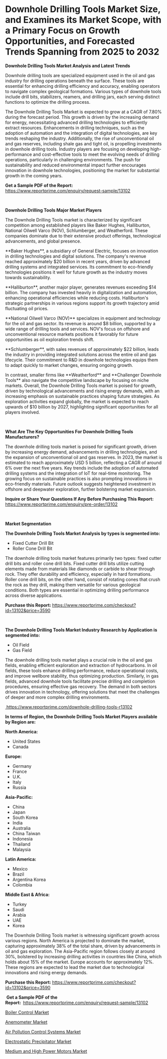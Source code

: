 <p><h1>Downhole Drilling Tools Market Size, and Examines its Market Scope, with a Primary Focus on Growth Opportunities, and Forecasted Trends Spanning from 2025 to 2032</h1></p><p><strong>Downhole Drilling Tools Market Analysis and Latest Trends</strong></p>
<p><p>Downhole drilling tools are specialized equipment used in the oil and gas industry for drilling operations beneath the surface. These tools are essential for enhancing drilling efficiency and accuracy, enabling operators to navigate complex geological formations. Various types of downhole tools include drill bits, stabilizers, reamers, and drilling jars, each serving distinct functions to optimize the drilling process.</p><p>The Downhole Drilling Tools Market is expected to grow at a CAGR of 7.80% during the forecast period. This growth is driven by the increasing demand for energy, necessitating advanced drilling technologies to efficiently extract resources. Enhancements in drilling techniques, such as the adoption of automation and the integration of digital technologies, are key trends reshaping the industry. Additionally, the rise of unconventional oil and gas reserves, including shale gas and tight oil, is propelling investments in downhole drilling tools. Industry players are focusing on developing high-performance and cost-effective tools to meet the evolving needs of drilling operations, particularly in challenging environments. The push for sustainability and reduced environmental impact further encourages innovation in downhole technologies, positioning the market for substantial growth in the coming years.</p></p>
<p><strong>Get a Sample PDF of the Report:&nbsp;</strong> <a href="https://www.reportprime.com/enquiry/request-sample/13102?utm_campaign=1944&utm_medium=2&utm_source=Github&utm_content=ia&utm_term=19032025&utm_id=downhole-drilling-tools">https://www.reportprime.com/enquiry/request-sample/13102</a></p>
<p>&nbsp;</p>
<p><strong>Downhole Drilling Tools Major Market Players</strong></p>
<p><p>The Downhole Drilling Tools market is characterized by significant competition among established players like Baker Hughes, Halliburton, National Oilwell Varco (NOV), Schlumberger, and Weatherford. These companies dominate due to their extensive product offerings, technological advancements, and global presence.</p><p>**Baker Hughes**, a subsidiary of General Electric, focuses on innovation in drilling technologies and digital solutions. The company's revenue reached approximately $20 billion in recent years, driven by advanced drilling systems and integrated services. Its commitment to eco-friendly technologies positions it well for future growth as the industry moves towards sustainability.</p><p>**Halliburton**, another major player, generates revenues exceeding $14 billion. The company has invested heavily in digitalization and automation, enhancing operational efficiencies while reducing costs. Halliburton's strategic partnerships in various regions support its growth trajectory amid fluctuating oil prices.</p><p>**National Oilwell Varco (NOV)** specializes in equipment and technology for the oil and gas sector. Its revenue is around $8 billion, supported by a wide range of drilling tools and services. NOV's focus on offshore and unconventional resource markets positions it favorably for future opportunities as oil exploration trends shift.</p><p>**Schlumberger**, with sales revenues of approximately $22 billion, leads the industry in providing integrated solutions across the entire oil and gas lifecycle. Their commitment to R&D in downhole technologies equips them to adapt quickly to market changes, ensuring ongoing growth.</p><p>In contrast, smaller firms like **Weatherford** and **Challenger Downhole Tools** also navigate the competitive landscape by focusing on niche markets. Overall, the Downhole Drilling Tools market is poised for growth, driven by technological advancements and rising energy demands, with an increasing emphasis on sustainable practices shaping future strategies. As exploration activities expand globally, the market is expected to reach upwards of $10 billion by 2027, highlighting significant opportunities for all players involved.</p></p>
<p>&nbsp;</p>
<p><strong>What Are The Key Opportunities For Downhole Drilling Tools Manufacturers?</strong></p>
<p><p>The downhole drilling tools market is poised for significant growth, driven by increasing energy demand, advancements in drilling technologies, and the expansion of unconventional oil and gas reserves. In 2023, the market is estimated to reach approximately USD 5 billion, reflecting a CAGR of around 6% over the next five years. Key trends include the adoption of automated drilling systems and the integration of IoT for real-time monitoring. The growing focus on sustainable practices is also prompting innovations in eco-friendly materials. Future outlook suggests heightened investment in offshore and deepwater exploration, further bolstering market expansion.</p></p>
<p><strong>Inquire or Share Your Questions If Any Before Purchasing This Report:</strong> <a href="https://www.reportprime.com/enquiry/pre-order/13102?utm_campaign=1944&utm_medium=2&utm_source=Github&utm_content=ia&utm_term=19032025&utm_id=downhole-drilling-tools">https://www.reportprime.com/enquiry/pre-order/13102</a></p>
<p>&nbsp;</p>
<p><strong>Market Segmentation</strong></p>
<p><strong>The Downhole Drilling Tools Market Analysis by types is segmented into:</strong></p>
<p><ul><li>Fixed Cutter Drill Bit</li><li>Roller Cone Drill Bit</li></ul></p>
<p><p>The downhole drilling tools market features primarily two types: fixed cutter drill bits and roller cone drill bits. Fixed cutter drill bits utilize cutting elements made from materials like diamonds or carbide to shear through rock. They offer durability and efficiency, especially in hard formations. Roller cone drill bits, on the other hand, consist of rotating cones that crush the rock as they drill, making them versatile for various geological conditions. Both types are essential in optimizing drilling performance across diverse applications.</p></p>
<p><strong>Purchase this Report:&nbsp;</strong><a href="https://www.reportprime.com/checkout?id=13102&price=3590&utm_campaign=1944&utm_medium=2&utm_source=Github&utm_content=ia&utm_term=19032025&utm_id=downhole-drilling-tools">https://www.reportprime.com/checkout?id=13102&price=3590</a></p>
<p>&nbsp;</p>
<p><strong>The Downhole Drilling Tools Market Industry Research by Application is segmented into:</strong></p>
<p><ul><li>Oil Field</li><li>Gas Field</li></ul></p>
<p><p>The downhole drilling tools market plays a crucial role in the oil and gas fields, enabling efficient exploration and extraction of hydrocarbons. In oil fields, these tools enhance drilling performance, reduce operational costs, and improve wellbore stability, thus optimizing production. Similarly, in gas fields, advanced downhole tools facilitate precise drilling and completion procedures, ensuring effective gas recovery. The demand in both sectors drives innovation in technology, offering solutions that meet the challenges of deeper and more complex drilling environments.</p></p>
<p><a href="https://www.reportprime.com/downhole-drilling-tools-r13102?utm_campaign=1944&utm_medium=2&utm_source=Github&utm_content=ia&utm_term=19032025&utm_id=downhole-drilling-tools">&nbsp;https://www.reportprime.com/downhole-drilling-tools-r13102</a></p>
<p><strong>In terms of Region, the Downhole Drilling Tools Market Players available by Region are:</strong></p>
<p>
    <p> <strong> North America: </strong>
        <ul>
            <li>United States</li>
            <li>Canada</li>
        </ul>
        </p> 
    <p> <strong> Europe: </strong>
        <ul>
            <li>Germany</li>
            <li>France</li>
            <li>U.K.</li>
            <li>Italy</li>
            <li>Russia</li>
        </ul>
        </p> 
    <p> <strong> Asia-Pacific: </strong>
        <ul>
            <li>China</li>
            <li>Japan</li>
            <li>South Korea</li>
            <li>India</li>
            <li>Australia</li>
            <li>China Taiwan</li>
            <li>Indonesia</li>
            <li>Thailand</li>
            <li>Malaysia</li>
        </ul>
        </p> 
    <p> <strong> Latin America: </strong>
        <ul>
            <li>Mexico</li>
            <li>Brazil</li>
            <li>Argentina Korea</li>
            <li>Colombia</li>
        </ul>
        </p> 
    <p> <strong> Middle East & Africa: </strong>
        <ul>
            <li>Turkey</li>
            <li>Saudi</li>
            <li>Arabia</li>
            <li>UAE</li>
            <li>Korea</li>
        </ul>
    </p>
    </p>
<p><p>The Downhole Drilling Tools market is witnessing significant growth across various regions. North America is projected to dominate the market, capturing approximately 38% of the total share, driven by advancements in oil and gas exploration. The Asia-Pacific region follows closely at around 30%, bolstered by increasing drilling activities in countries like China, which holds about 15% of the market. Europe accounts for approximately 12%. These regions are expected to lead the market due to technological innovations and rising energy demands.</p></p>
<p><strong>Purchase this Report: </strong><a href="https://www.reportprime.com/checkout?id=13102&price=3590&utm_campaign=1944&utm_medium=2&utm_source=Github&utm_content=ia&utm_term=19032025&utm_id=downhole-drilling-tools">https://www.reportprime.com/checkout?id=13102&price=3590</a></p>
<p>&nbsp;<strong>Get a Sample PDF of the Report:&nbsp;&nbsp;</strong><a href="https://www.reportprime.com/enquiry/request-sample/13102?utm_campaign=1944&utm_medium=2&utm_source=Github&utm_content=ia&utm_term=19032025&utm_id=downhole-drilling-tools">https://www.reportprime.com/enquiry/request-sample/13102</a></p>
<p><strong></strong></p>
<p><p><a href="https://github.com/pelegeazlie5/Market-Research-Report-List-1/blob/main/boiler-control-market.md?utm_campaign=1944&utm_medium=2&utm_source=Github&utm_content=ia&utm_term=19032025&utm_id=downhole-drilling-tools">Boiler Control Market</a></p><p><a href="https://github.com/kevoncesya4j/Market-Research-Report-List-1/blob/main/anemometer-market.md?utm_campaign=1944&utm_medium=2&utm_source=Github&utm_content=ia&utm_term=19032025&utm_id=downhole-drilling-tools">Anemometer Market</a></p><p><a href="https://github.com/perbetpereir/Market-Research-Report-List-1/blob/main/air-pollution-control-systems-market.md?utm_campaign=1944&utm_medium=2&utm_source=Github&utm_content=ia&utm_term=19032025&utm_id=downhole-drilling-tools">Air Pollution Control Systems Market</a></p><p><a href="https://github.com/paulierasho/Market-Research-Report-List-1/blob/main/electrostatic-precipitator-market.md?utm_campaign=1944&utm_medium=2&utm_source=Github&utm_content=ia&utm_term=19032025&utm_id=downhole-drilling-tools">Electrostatic Precipitator Market</a></p><p><a href="https://github.com/ziringebrur1/Market-Research-Report-List-1/blob/main/medium-and-high-power-motors-market.md?utm_campaign=1944&utm_medium=2&utm_source=Github&utm_content=ia&utm_term=19032025&utm_id=downhole-drilling-tools">Medium and High Power Motors Market</a></p></p>